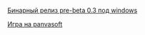 [Бинарный релиз pre-beta 0.3 под windows](http://cowboyua.clan.su/dave_files_1/DD2_ME_v0.3pre_beta.zip)

[Игра на panvasoft](http://www.panvasoft.com/rus/34264/)

